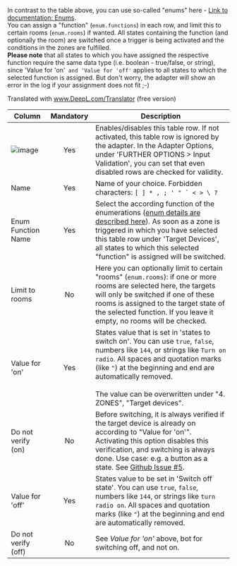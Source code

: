 In contrast to the table above, you can use so-called "enums" here - [Link to documentation: Enums](https://www.iobroker.net/#en/documentation/admin/enums.md).
<br>You can assign a "function" (`enum.functions`) in each row, and limit this to certain rooms (`enum.rooms`) if wanted. All states containing the function (and optionally the room) are switched once a trigger is being activated and the conditions in the zones are fulfilled.
<br><strong>Please note</strong> that all states to which you have assigned the respective function require the same data type (i.e. boolean - true/false, or string), since 'Value for 'on'` and 'Value for 'off'` applies to all states to which the selected function is assigned. But don't worry, the adapter will show an error in the log if your assignment does not fit ;-)

Translated with www.DeepL.com/Translator (free version)

| Column | Mandatory | Description |
|----------|:------------:|-------|
| ![image](https://github.com/iobroker-community-adapters/ioBroker.smartcontrol/blob/master/admin/doc-md/img/check_box-24px.svg?raw=true) |  Yes   | Enables/disables this table row. If not activated, this table row is ignored by the adapter. In the Adapter Options, under 'FURTHER OPTIONS > Input Validation', you can set that even disabled rows are checked for validity. |
| Name | Yes   | Name of your choice. Forbidden characters: ``[ ] * , ; ' " ` < > \ ?`` |
| Enum Function Name |    Yes   | Select the according function of the enumerations ([enum details are described here](https://www.iobroker.net/#en/documentation/admin/enums.md)). As soon as a zone is triggered in which you have selected this table row under 'Target Devices', all states to which this selected "function" is assigned will be switched. |
| Limit to rooms | No | Here you can optionally limit to certain "rooms" (`enum.rooms`): if one or more rooms are selected here, the targets will only be switched if one of these rooms is assigned to the target state of the selected function. If you leave it empty, no rooms will be checked. |
| Value for 'on' | Yes | States value that is set in 'states to switch on'. You can use `true`, `false`, numbers like `144`, or strings like `Turn on radio`. All spaces and quotation marks (like `"`) at the beginning and end are automatically removed. <br><br>The value can be overwritten under "4. ZONES", "Target devices". |
| Do not verify (on) | No | Before switching, it is always verified if the target device is already on according to "Value for 'on'". Activating this option disables this verification, and switching is always done. Use case: e.g. a button as a state. See [Github Issue #5](https://github.com/Mic-M/ioBroker.smartcontrol/issues/5). |
| Value for 'off' | Yes | States value to be set in 'Switch off state'. You can use `true`, `false`, numbers like `144`, or strings like `turn radio on`. All spaces and quotation marks (like `"`) at the beginning and end are automatically removed.|
| Do not verify (off) | No | See *Value for 'on'* above, bot for switching off, and not on. |